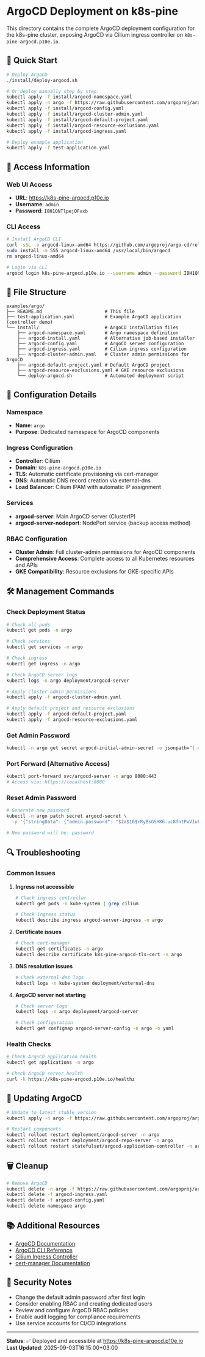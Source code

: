 # ArgoCD Deployment on k8s-pine

This directory contains the complete ArgoCD deployment configuration for the k8s-pine cluster, exposing ArgoCD via Cilium ingress controller on `k8s-pine-argocd.p10e.io`.

## 🚀 Quick Start

```bash
# Deploy ArgoCD
./install/deploy-argocd.sh

# Or deploy manually step by step:
kubectl apply -f install/argocd-namespace.yaml
kubectl apply -n argo -f https://raw.githubusercontent.com/argoproj/argo-cd/stable/manifests/install.yaml
kubectl apply -f install/argocd-config.yaml
kubectl apply -f install/argocd-cluster-admin.yaml
kubectl apply -f install/argocd-default-project.yaml
kubectl apply -f install/argocd-resource-exclusions.yaml
kubectl apply -f install/argocd-ingress.yaml

# Deploy example application
kubectl apply -f test-application.yaml
```

## 🔐 Access Information

### Web UI Access
- **URL**: https://k8s-pine-argocd.p10e.io
- **Username**: `admin`
- **Password**: `I8H1QNTlpejOFvxb`

### CLI Access
```bash
# Install ArgoCD CLI
curl -sSL -o argocd-linux-amd64 https://github.com/argoproj/argo-cd/releases/latest/download/argocd-linux-amd64
sudo install -m 555 argocd-linux-amd64 /usr/local/bin/argocd
rm argocd-linux-amd64

# Login via CLI
argocd login k8s-pine-argocd.p10e.io --username admin --password I8H1QNTlpejOFvxb
```

## 📁 File Structure

```
examples/argo/
├── README.md                       # This file
├── test-application.yaml           # Example ArgoCD application (controller demo)
└── install/                        # ArgoCD installation files
    ├── argocd-namespace.yaml       # Argo namespace definition
    ├── argocd-install.yaml         # Alternative job-based installer
    ├── argocd-config.yaml          # ArgoCD server configuration
    ├── argocd-ingress.yaml         # Cilium ingress configuration
    ├── argocd-cluster-admin.yaml   # Cluster admin permissions for ArgoCD
    ├── argocd-default-project.yaml # Default ArgoCD project
    ├── argocd-resource-exclusions.yaml # GKE resource exclusions
    └── deploy-argocd.sh            # Automated deployment script
```

## 🔧 Configuration Details

### Namespace
- **Name**: `argo`
- **Purpose**: Dedicated namespace for ArgoCD components

### Ingress Configuration
- **Controller**: Cilium
- **Domain**: `k8s-pine-argocd.p10e.io`
- **TLS**: Automatic certificate provisioning via cert-manager
- **DNS**: Automatic DNS record creation via external-dns
- **Load Balancer**: Cilium IPAM with automatic IP assignment

### Services
- **argocd-server**: Main ArgoCD server (ClusterIP)
- **argocd-server-nodeport**: NodePort service (backup access method)

### RBAC Configuration
- **Cluster Admin**: Full cluster-admin permissions for ArgoCD components
- **Comprehensive Access**: Complete access to all Kubernetes resources and APIs
- **GKE Compatibility**: Resource exclusions for GKE-specific APIs

## 🛠️ Management Commands

### Check Deployment Status
```bash
# Check all pods
kubectl get pods -n argo

# Check services
kubectl get services -n argo

# Check ingress
kubectl get ingress -n argo

# Check ArgoCD server logs
kubectl logs -n argo deployment/argocd-server

# Apply cluster admin permissions
kubectl apply -f argocd-cluster-admin.yaml

# Apply default project and resource exclusions
kubectl apply -f argocd-default-project.yaml
kubectl apply -f argocd-resource-exclusions.yaml
```

### Get Admin Password
```bash
kubectl -n argo get secret argocd-initial-admin-secret -o jsonpath="{.data.password}" | base64 -d
```

### Port Forward (Alternative Access)
```bash
kubectl port-forward svc/argocd-server -n argo 8080:443
# Access via: https://localhost:8080
```

### Reset Admin Password
```bash
# Generate new password
kubectl -n argo patch secret argocd-secret \
  -p '{"stringData": {"admin.password": "$2a$10$rRyBsGSHK6.uc8fntPwVIuLVHgsAhAX7TcdrqW/RADU0uh7CaChLa","admin.passwordMtime": "'$(date +%FT%T%Z)'"}}'

# New password will be: password
```

## 🔍 Troubleshooting

### Common Issues

1. **Ingress not accessible**
   ```bash
   # Check ingress controller
   kubectl get pods -n kube-system | grep cilium
   
   # Check ingress status
   kubectl describe ingress argocd-server-ingress -n argo
   ```

2. **Certificate issues**
   ```bash
   # Check cert-manager
   kubectl get certificates -n argo
   kubectl describe certificate k8s-pine-argocd-tls-cert -n argo
   ```

3. **DNS resolution issues**
   ```bash
   # Check external-dns logs
   kubectl logs -n kube-system deployment/external-dns
   ```

4. **ArgoCD server not starting**
   ```bash
   # Check server logs
   kubectl logs -n argo deployment/argocd-server
   
   # Check configuration
   kubectl get configmap argocd-server-config -n argo -o yaml
   ```

### Health Checks
```bash
# Check ArgoCD application health
kubectl get applications -n argo

# Check ArgoCD server health
curl -k https://k8s-pine-argocd.p10e.io/healthz
```

## 🔄 Updating ArgoCD

```bash
# Update to latest stable version
kubectl apply -n argo -f https://raw.githubusercontent.com/argoproj/argo-cd/stable/manifests/install.yaml

# Restart components
kubectl rollout restart deployment/argocd-server -n argo
kubectl rollout restart deployment/argocd-repo-server -n argo
kubectl rollout restart statefulset/argocd-application-controller -n argo
```

## 🗑️ Cleanup

```bash
# Remove ArgoCD
kubectl delete -n argo -f https://raw.githubusercontent.com/argoproj/argo-cd/stable/manifests/install.yaml
kubectl delete -f argocd-ingress.yaml
kubectl delete -f argocd-config.yaml
kubectl delete namespace argo
```

## 📚 Additional Resources

- [ArgoCD Documentation](https://argo-cd.readthedocs.io/)
- [ArgoCD CLI Reference](https://argo-cd.readthedocs.io/en/stable/cli_installation/)
- [Cilium Ingress Controller](https://docs.cilium.io/en/stable/network/servicemesh/ingress/)
- [cert-manager Documentation](https://cert-manager.io/docs/)

## 🔐 Security Notes

- Change the default admin password after first login
- Consider enabling RBAC and creating dedicated users
- Review and configure ArgoCD RBAC policies
- Enable audit logging for compliance requirements
- Use service accounts for CI/CD integrations

---

**Status**: ✅ Deployed and accessible at https://k8s-pine-argocd.p10e.io  
**Last Updated**: 2025-09-03T16:15:00+03:00
